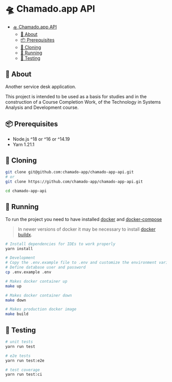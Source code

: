 # 🛸 Chamado.app API

<!--toc:start-->

- [🛸 Chamado.app API](#🛸-chamadoapp-api)
  - [📖 About](#📖-about)
  - [📦 Prerequisites](#📦-prerequisites)
  - [🛬 Cloning](#🛬-cloning)
  - [🏃 Running](#🏃-running)
  - [🧪 Testing](#🧪-testing)
  <!--toc:end-->

## 📖 About

Another service desk application.

This project is intended to be used as a basis for studies and in the construction
of a Course Completion Work, of the Technology in Systems Analysis and Development
course.

## 📦 Prerequisites

- Node.js ^18 or ^16 or ^14.19
- Yarn 1.21.1

## 🛬 Cloning

```sh
git clone git@github.com:chamado-app/chamado-app-api.git
# or
git clone https://github.com/chamado-app/chamado-app-api.git
```

```sh
cd chamado-app-api
```

## 🏃 Running

To run the project you need to have installed [docker](https://docs.docker.com/engine/install/)
and [docker-compose](https://docs.docker.com/compose/install/)

> In newer versions of docker it may be necessary to install [docker buildx](https://docs.docker.com/build/architecture/).

```sh
# Install dependencies for IDEs to work properly
yarn install
```

```bash
# Development
# Copy the .env.example file to .env and customize the environment variables.
# Define database user and password
cp .env.example .env

# Makes docker container up
make up

# Makes docker container down
make down

# Makes production docker image
make build
```

## 🧪 Testing

```bash
# unit tests
yarn run test

# e2e tests
yarn run test:e2e

# test coverage
yarn run test:ci
```

<!-- ## ✏️ Contributing

For more information about code patterns and rules for development,
see the [CONTRIBUTING](./CONTRIBUTING.md) file. -->
